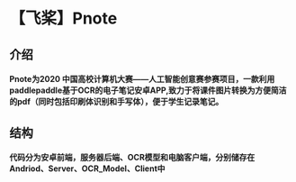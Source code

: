 # 【飞桨】Pnote
## 介绍

####         Pnote为2020 中国高校计算机大赛——人工智能创意赛参赛项目，一款利用paddlepaddle基于OCR的电子笔记安卓APP,致力于将课件图片转换为方便简洁的pdf（同时包括印刷体识别和手写体），便于学生记录笔记。

## 结构

####         代码分为安卓前端，服务器后端、OCR模型和电脑客户端，分别储存在Andriod、Server、OCR_Model、Client中






